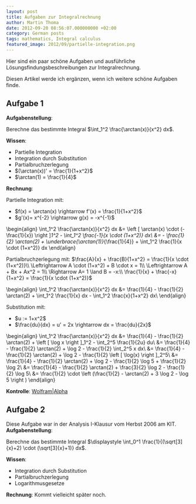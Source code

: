 ```yaml
---
layout: post
title: Aufgaben zur Integralrechnung
author: Martin Thoma
date: 2012-09-20 08:56:07.000000000 +02:00
category: German posts
tags: mathematics, Integral calculus
featured_image: 2012/09/partielle-integration.png
---
```

Hier sind ein paar sch&ouml;ne Aufgaben und ausf&uuml;hrliche L&ouml;sungsfindungsbeschreibungen zur Integralrechnung.

Diesen Artikel werde ich erg&auml;nzen, wenn ich weitere sch&ouml;ne Aufgaben finde.

<h2>Aufgabe 1</h2>
<strong>Aufgabenstellung</strong>:

Berechne das bestimmte Integral $\int_1^2 \frac{\arctan(x)}{x^2} dx$.

<strong>Wissen</strong>:
<ul>
  <li>Partielle Integration</li>
  <li>Integration durch Substitution</li>
  <li>Partialbruchzerlegung</li>
  <li>$(\arctan(x))' = \frac{1}{1+x^2}$</li>
  <li>$\arctan(1) = \frac{1}{4}$</li>
</ul>

<strong>Rechnung</strong>:

Partielle Integration mit:
<ul>
  <li>$f(x) = \arctan(x) \rightarrow f'(x) = \frac{1}{1+x^2}$</li>
  <li>$g'(x)= x^{-2} \rightarrow g(x) = -x^{-1}$</li>
</ul>

\begin{align}
\int_1^2 \frac{\arctan(x)}{x^2} dx
&= \left [ \arctan(x) \cdot (- \frac{1}{x}) \right ]_1^2 - \int_1^2 \frac{-1}{x \cdot (1+x^2)} dx\\
&= - \frac{1}{2} \arctan(2) + \underbrace{\arctan(1)}_{\frac{1}{4}} + \int_1^2 \frac{1}{x \cdot (1+x^2)} dx
\end{align}

Partialbruchzerlegung mit:
$\frac{A}{x} + \frac{B}{1+x^2} = \frac{1}{x \cdot (1+x^2)}\\
\Leftrightarrow A \cdot (1+x^2) + B \cdot x = 1\\
\Leftrightarrow A + Bx + Ax^2 = 1\\
\Rightarrow A= 1  \land B = -x:\\
\frac{1}{x} + \frac{-x}{1+x^2} = \frac{1}{x \cdot (1+x^2)}$

\begin{align}
\int_1^2 \frac{\arctan(x)}{x^2} dx
&= \frac{1}{4} - \frac{1}{2} \arctan(2) + \int_1^2 \frac{1}{x} dx - \int_1^2 \frac{x}{1+x^2} dx\\
\end{align}

Substitution mit:
<ul>
  <li>$u := 1+x^2$</li>
  <li>$\frac{du}{dx} = u' = 2x \rightarrow dx = \frac{du}{2x}$</li>
</ul>

\begin{align}
\int_1^2 \frac{\arctan(x)}{x^2} dx
&= \frac{1}{4} - \frac{1}{2} \arctan(2) + \left [ \log x \right ]_1^2 - \int_2^5 \frac{1}{2u} du\\
&= \frac{1}{4} - \frac{1}{2} \arctan(2) + \log 2 - \frac{1}{2} \int_2^5 x dx\\
&= \frac{1}{4} - \frac{1}{2} \arctan(2) + \log 2 - \frac{1}{2} \left [ \log(x) \right ]_2^5\\
&= \frac{1}{4} - \frac{1}{2} \arctan(2) + \log 2 - \frac{1}{2} \log 5 + \frac{1}{2} \log 2\\
&= \frac{1}{4} - \frac{1}{2} \arctan(2) + \frac{3}{2} \log 2 - \frac{1}{2} \log 5\\
&= \frac{1}{2} \cdot \left (\frac{1}{2} - \arctan(2) + 3 \log 2 - \log 5 \right )
\end{align}

<strong>Kontrolle</strong>: <a href="http://www.wolframalpha.com/input/?i=int+arctan%28x%29%2Fx%5E2+dx">Wolfram|Alpha</a>

<h2>Aufgabe 2</h2>
Diese Aufgabe war in der Analysis I-Klausur vom Herbst 2006 am KIT.
<strong>Aufgabenstellung</strong>:

Berechne das bestimmte Integral $\displaystyle \int_0^1 \frac{1}{(\sqrt[3]{x}+2) \cdot (\sqrt[3]{x}+1)} dx$.

<strong>Wissen</strong>:
<ul>
  <li>Integration durch Substitution</li>
  <li>Partialbruchzerlegung</li>
  <li>Logarithmusgesetze</li>
</ul>

<strong>Rechnung</strong>:
Kommt vielleicht sp&auml;ter noch.
